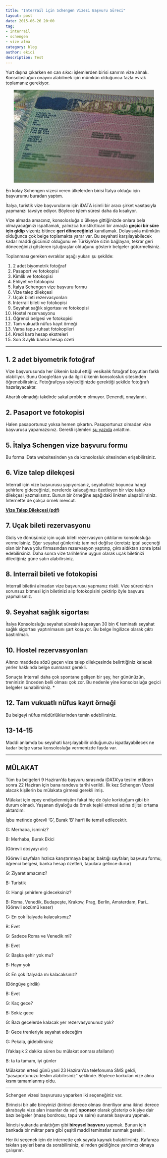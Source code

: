 ```yaml
---
title: "Interrail için Schengen Vizesi Başvuru Süreci"
layout: post
date: 2015-06-26 20:00
tag:
- interrail
- schengen
- vize alma
category: blog
author: ekici
description: Test
---
```


Yurt dışına çıkarken en can sıkıcı işlemlerden birisi sanırım vize almak. Konsolosluğun onayını alabilmek için mümkün olduğunca fazla evrak toplamanız gerekiyor.

<p align="center">
  <img src="../assets/images/2015/interrail/vize1.jpg" alt="Schengen Vizesi"/>
</p>

En kolay Schengen vizesi veren ülkelerden birisi İtalya olduğu için başvurumu buradan yaptım.

İtalya, turistik vize başvurularını için iDATA isimli bir aracı şirket vasıtasıyla yapmanızı tavsiye ediyor. Böylece işlem süresi daha da kısalıyor.

Vize almada amacınız, konsolosluğa o ülkeye gittiğinizde onlara bela olmayacağınızı ispatlamak, yalnızca turistik/ticari bir amaçla **geçici bir süre için gidip** vizeniz bitince **geri döneceğinizi** kanıtlamak. Dolayısıyla mümkün olduğunca çok belge toplamakta yarar var. Bu seyahati karşılayabilecek kadar maddi gücünüz olduğunu ve Türkiye’de sizin bağlayan, tekrar geri döneceğinizi gösteren iş/uğraşlar olduğunu gösterir belgeler götürmelisiniz.

Toplanması gereken evraklar aşağı yukarı şu şekilde:

1. 2 adet biyometrik fotoğraf
2. Pasaport ve fotokopisi
3. Kimlik ve fotokopisi
4. Ehliyet ve fotokopisi
5. İtalya Schengen vize başvuru formu
6. Vize talep dilekçesi
7. Uçak bileti rezervasyonları
8. Interrail bileti ve fotokopisi
9. Seyahat sağlık sigortası ve fotokopisi
10. Hostel rezervasyonu
11. Öğrenci belgesi ve fotokopisi
12. Tam vukuatlı nüfus kayıt örneği
13. Varsa tapu-ruhsat fotokopileri
14. Kredi kartı hesap ekstreleri
15. Son 3 aylık banka hesap özeti

---

## 1. 2 adet biyometrik fotoğraf
Vize başvurusunda her ülkenin kabul ettiği vesikalık fotoğraf boyutları farklı olabiliyor. Bunu Google’dan ya da ilgili ülkenin konsolosluk sitesinden öğrenebilirsiniz. Fotoğrafçıya söylediğinizde gerektiği şekilde fotoğrafı hazırlayacaktır.

Abartılı olmadığı takdirde sakal problem olmuyor. Denendi, onaylandı.

## 2. Pasaport ve fotokopisi
Halen pasaportunuz yoksa hemen çıkartın. Pasaportunuz olmadan vize başvurusu yapamazsınız. Gerekli işlemleri [şu yazıda](http://burakekici.com/pasaport-cikartmak) anlattım.

## 5. İtalya Schengen vize başvuru formu
Bu forma iData websitesinden ya da konsolosluk sitesinden erişebilirsiniz.

## 6. Vize talep dilekçesi
Interrail için vize başvurusu yapıyorsanız, seyahatiniz boyunca hangi şehirlere gideceğinizi, nerelerde kalacağınızı özetleyen bir vize talep dilekçesi yazmalısınız. Bunun bir örneğine aşağıdaki linkten ulaşabilirsiniz. İnternette de çokça örnek mevcut.

**[Vize Talep Dilekçesi (pdf)](../assets/images/2015/interrail/vize-talep-dilekcesi.pdf)**

## 7. Uçak bileti rezervasyonu
Gidiş ve dönüşünüz için uçak bileti rezervasyon çıktılarını konsolosluğa vermelisiniz. Eğer seyahat günleriniz tam net değilse ücretsiz iptal seçeneği olan bir hava yolu firmasından rezervasyon yaptırıp, çıktı aldıktan sonra iptal edebilirsiniz. Daha sonra vize tarihlerine uygun olarak uçak biletinizi dilediğiniz güne satın alabilirsiniz.

## 8. Interrail bileti ve fotokopisi
Interrail biletini almadan vize başvurusu yapmanız riskli. Vize sürecinizin sorunsuz bitmesi için biletinizi alıp fotokopisini çektirip öyle başvuru yapmalısınız.

## 9. Seyahat sağlık sigortası
İtalya Konsolosluğu seyahat süresini kapsayan 30 bin € teminatlı seyahat sağlık sigortası yaptırılmasını şart koşuyor. Bu belge İngilizce olarak çıktı bastırılmalı.

## 10. Hostel rezervasyonları
Altıncı maddede sözü geçen vize talep dilekçesinde belirttiğiniz kalacak yerler hakkında belge sunmanız gerekli.

Sonuçta Interrail daha çok spontane gelişen bir şey, her gününüzün, treninizin önceden belli olması çok zor. Bu nedenle yine konsolosluğa geçici belgeler sunabilirsiniz. *

## 12. Tam vukuatlı nüfus kayıt örneği
Bu belgeyi nüfus müdürlüklerinden temin edebilirsiniz.

## 13-14-15
Maddi anlamda bu seyahati karşılayabilir olduğunuzu ispatlayabilecek ne kadar belge varsa konsolosluğa vermenizde fayda var.

---

## MÜLAKAT

Tüm bu belgeleri 9 Haziran’da başvuru sırasında iDATA’ya teslim ettikten sonra 22 Haziran için bana randevu tarihi verildi. İlk kez Schengen Vizesi alacak kişilerin bu mülakata girmesi gerekli imiş.

Mülakat için epey endişelenmiştim fakat hiç de öyle korktuğum gibi bir durum olmadı. Yaşanan diyaloğu da örnek teşkil etmesi adına dijital ortama aktardım:

İşbu metinde görevli ‘G’, Burak ‘B’ harfi ile temsil edilecektir.

G: Merhaba, isminiz?

B: Merhaba, Burak Ekici

(Görevli dosyayı alır)

(Görevli sayfaları hızlıca karıştırmaya başlar, baktığı sayfalar; başvuru formu, öğrenci belgesi, banka hesap özetleri, tapulara gelince durur)

G: Ziyaret amacınız?

B: Turistik

G: Hangi şehirlere gideceksiniz?

B: Roma, Venedik, Budapeşte, Krakow, Prag, Berlin, Amsterdam, Pari… (Görevli sözümü keser)

G: En çok İtalyada kalacaksınız?

B: Evet

G: Sadece Roma ve Venedik mi?

B: Evet

G: Başka şehir yok mu?

B: Hayır yok

G: En çok İtalyada mı kalacaksınız?

(Döngüye girdik)

B: Evet

G: Kaç gece?

B: Sekiz gece

G: Bazı gecelerde kalacak yer rezervasyonunuz yok?

B: Gece trenleriyle seyahat edeceğim

G: Pekala, gidebilirsiniz

(Yaklaşık 2 dakika süren bu mülakat sonrası afallanır)

B: ta ta tamam, iyi günler

Mülakatın ertesi günü yani 23 Haziran’da telefonuma SMS geldi, “pasaportunuzu teslim alabilirsiniz” şeklinde. Böylece korkulan vize alma kısmı tamamlanmış oldu.

---

Schengen vizesi başvurusu yaparken iki seçeneğiniz var.

Birincisi bir aile bireyinizi (birinci derece olması öneriliyor ama ikinci derece akrabayla vize alan insanlar da var) **sponsor** olarak gösterip o kişiye dair bazı belgeler (maaş bordrosu, tapu ve saire) sunarak başvuru yapmak.

İkincisi yukarıda anlattığım gibi **bireysel başvuru** yapmak. Bunun için bankada bir miktar para gibi çeşitli maddi teminatlar sunmak gerekli.

Her iki seçenek için de internette çok sayıda kaynak bulabilirsiniz. Kafanıza takılan şeyleri bana da sorabilirsiniz, elimden geldiğince yardımcı olmaya çalışırım.
